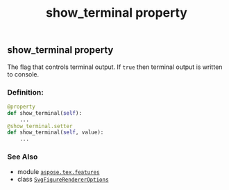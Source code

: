 ﻿---
title: show_terminal property
second_title: Aspose.TeX for Python via .NET API References
description: 
type: docs
weight: 100
url: /python-net/aspose.tex.features/svgfigurerendereroptions/show_terminal/
is_root: false
---

## show_terminal property


The flag that controls terminal output. If `true` then terminal output is written to console.
### Definition:
```python
@property
def show_terminal(self):
    ...
@show_terminal.setter
def show_terminal(self, value):
    ...
```

### See Also
* module [`aspose.tex.features`](../../)
* class [`SvgFigureRendererOptions`](/tex/python-net/aspose.tex.features/svgfigurerendereroptions)
